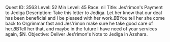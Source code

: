 Quest ID: 3563
Level: 52
Min Level: 45
Race: nil
Title: Jes'rimon's Payment to Jediga
Description: Take this letter to Jediga. Let her know that our deal has been beneficial and I be pleased with her work.$B$BYou tell her she come back to Orgrimmar fast and Jes'rimon make sure he take good care of her.$B$BTell her that, and maybe in the future I have need of your services again, $N.
Objective: Deliver Jes'rimon's Note to Jediga in Azshara.
